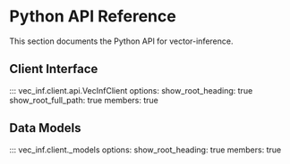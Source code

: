 # Python API Reference

This section documents the Python API for vector-inference.

## Client Interface

::: vec_inf.client.api.VecInfClient
    options:
      show_root_heading: true
      show_root_full_path: true
      members: true

## Data Models

::: vec_inf.client._models
    options:
      show_root_heading: true
      members: true

